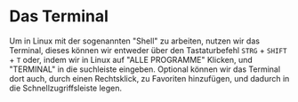 # Das Terminal

Um in Linux mit der sogenannten "Shell" zu arbeiten, nutzen wir das Terminal, dieses können wir entweder über den Tastaturbefehl `STRG` + `SHIFT` + `T` oder, indem wir in Linux auf "ALLE PROGRAMME" Klicken, und "TERMINAL" in die suchleiste eingeben. Optional können wir das Terminal dort auch, durch einen Rechtsklick, zu Favoriten hinzufügen, und dadurch in die Schnellzugriffsleiste legen.

